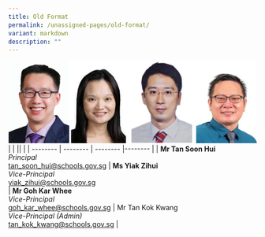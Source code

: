 ```yaml
---
title: Old Format
permalink: /unassigned-pages/old-format/
variant: markdown
description: ""
---
```

![](/images/School_Leaders/group.png)
| |  || |
| -------- | -------- | -------- |-------- |
| **Mr Tan Soon Hui** <br>   *Principal*  <br>tan_soon_hui@schools.gov.sg  | **Ms Yiak Zihui** <br> *Vice-Principal*  <br>yiak_zihui@schools.gov.sg  <br> | **Mr Goh Kar Whee**  <br> *Vice-Principal*  <br>goh_kar_whee@schools.gov.sg   | Mr Tan Kok Kwang  <br> *Vice-Principal (Admin)*  <br>tan_kok_kwang@schools.gov.sg   |